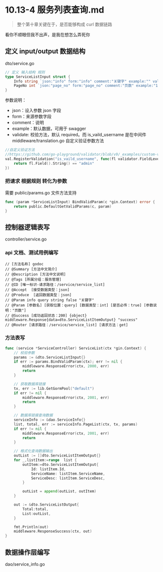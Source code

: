 # 10.13-4 服务列表查询.md
> 整个第十章关键在于，是否能够构成 curl 数据链路

看你不顺眼但我不出声，是我在想怎么弄死你

## 定义 input/output 数据结构
dto/service.go
```go
// 定义 输入结构 规则
type ServiceListInput struct {
	Info string `json:"info" form:"info" comment:"关键字" example:"" validate:""`
	PageNo int `json:"page_no" form:"page_no" comment:"页数" example:"1" validate:"required，is_vaild_username"`
}
```
参数说明：
- json：设入参数 json 字段
- form：来源参数字段
- comment：说明
- example：默认数据，可用于 swagger
- validate: 校验方法，默认 required。而 is_vaild_username 是在中间件 middleware/translation.go 自定义验证参数方法
```go
//自定义验证方法
//https://github.com/go-playground/validator/blob/v9/_examples/custom-validation/main.go
val.RegisterValidation("is_vaild_username", func(fl validator.FieldLevel) bool {
    return fl.Field().String() == "admin"
})
```

### 把请求 根据规则 转化为参数
需要 public/params.go 文件方法支持
```go
func (param *ServiceListInput) BindValidParam(c *gin.Context) error {
	return public.DefaultGetValidParams(c, param)
}
```

## 控制器逻辑表写
controller/service.go

### api 文档、测试用例编写
```text
// [方法名称] godoc
// @Summary [方法中文简介]
// @Description [方法中文说明]
// @Tags [所属分组：服务管理]
// @ID [唯一标识-请求路径：/service/service_list]
// @Accept  [接受数据类型：json]
// @Produce  [返回数据类型：json]
// @Param info query string false "关键字"
// @Param [参数名] [获取位置：query] [数据类型：int] [是否必传：true] [参数说明："页数"]
// @Success [成功返回状态：200] {object} middleware.Response{data=dto.ServiceListItemOutput} "success"
// @Router [请求路径：/service/service_list] [请求方法：get]
```

### 方法表写
```go
func (service *ServiceController) ServiceList(ctx *gin.Context) {
	// 校验参数
	params := &dto.ServiceListInput{}
	if err := params.BindValidParam(ctx); err != nil {
		middleware.ResponseError(ctx, 2000, err)
		return
	}

	// 获取数据库链接
	tx, err := lib.GetGormPool("default")
	if err != nil {
		middleware.ResponseError(ctx, 2001, err)
		return
	}

	// 数据库链接查询数据
	serviceInfo := &dao.ServiceInfo{}
	list, total, err := serviceInfo.PageList(ctx, tx, params)
	if err != nil {
		middleware.ResponseError(ctx, 2001, err)
		return
	}

	// 格式化查询数据输出
	outList := []dto.ServiceListItemOutput{}
	for _,listItem:=range  list {
		outItem:=dto.ServiceListItemOutput{
			Id: listItem.Id,
			ServiceName: listItem.ServiceName,
			ServiceDesc: listItem.ServiceDesc,
		}

		outList = append(outList, outItem)
	}

	out := &dto.ServiceListOutput{
		Total:total,
		List:outList,
	}

	fmt.Println(out)
	middleware.ResponseSuccess(ctx, out)
}
```

## 数据操作层编写
dao/service_info.go


 